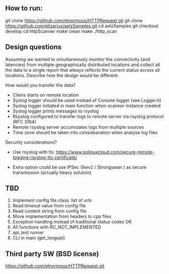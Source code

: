 How to run:
----------
git clone https://github.com/elnormous/HTTPRequest.git
git clone https://github.com/elizarius/aelzSamples.git
cd aelzSamples
git checkout develop 
cd httpScanner
make clean
make
./http_scan 


Design questions 
----------------
Assuming we wanted to simultaneously monitor the connectivity (and latencies) from multiple
geographically distributed locations and collect all the data to a single report that always
reflects the current status across all locations. Describe how the design would be different.

How would you transfer the data? 
- Cliens starts on remote location
- Syslog logger should be used instead of Console logger  (see Logger.h)
- Syslog logger initiated in main function when scanner instance created
- Syslog logger prints messages  to rsyslog 
- Rsyslog configured to transfer logs to remote server via rsyslog  protocol (RFC 3164)
- Remote rsyslog server accumulates logs from multiple  sources 
- Time zone should be taken into considearation when analyse log files 

Security considerations?
 - Use rsyslog with tls: 
   https://www.golinuxcloud.com/secure-remote-logging-rsyslog-tls-certificate/
     
 - Extra option could be use IPSec (Ikev2 / Strongswan ) as secure transmission (actually heavy solution)

TBD
---
1. Implement config file class: list of urls 
2. Read timeout value from config file 
3. Read content string from config file 
4. Move implementation from headers to cpp files
5. Exception handling instead of traditional status codes  OK
6. All functions with  RC_NOT_IMPLEMENTED
7. api_test runner 
8. CLI in main (get_longopt)

 Third party SW (BSD license)
 ----------------------------
 https://github.com/elnormous/HTTPRequest.git